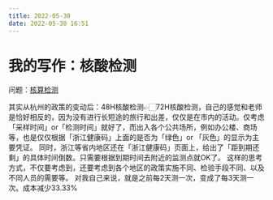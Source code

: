 ```yaml
---
title: 2022-05-30
date: 2022-05-30 16:51
---
```


# 我的写作：核酸检测
问题：[核算检测](https://m.igetget.com/share/note/detail/AaWVPxLgY8D5OjDAOxdbJ1DqwEoXJ9)

其实从杭州的政策的变动后：48H核酸检测👉🏻72H核酸检测，自己的感觉和老师是恰好相反的，因为没有进行长短途的旅行和出差，仅仅是在市内的活动。仅考虑「采样时间」or「检测时间」就好了，而出入各个公共场所，例如办公楼、商场等，也是仅仅根据「浙江健康码」上面的是否为「绿色」or 「灰色」的显示为主要凭证。
同时，浙江等省内地区还在「浙江健康码」页面上，给出了「距到期还剩」的具体时间倒数。只需要根据到期时间去附近的监测点就OK了。
这样的思考方式，不仅要考虑到，还要考虑到各个地区的政策实施不同、检验手段不同、以及不同人员的需要等。
对我自己来说，就是之前每2天测一次，变成了每3天测一次。成本减少33.33%